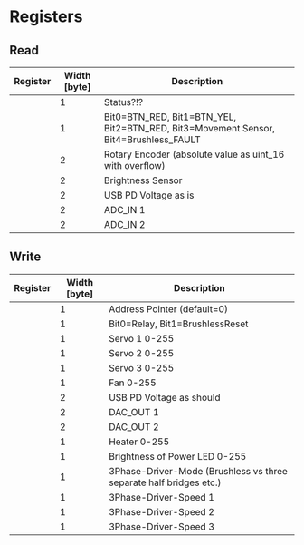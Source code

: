 # Registers
## Read

|Register  |Width [byte]  |Description |
|---|---|---|
|| 1  | Status?!?  |
|| 1  | Bit0=BTN_RED, Bit1=BTN_YEL, Bit2=BTN_RED, Bit3=Movement Sensor, Bit4=Brushless_FAULT|
||2|Rotary Encoder (absolute value as uint_16 with overflow)|
||2|Brightness Sensor|
||2|USB PD Voltage as is|
||2|ADC_IN 1|
||2|ADC_IN 2|

## Write
|Register  |Width [byte]  |Description |
|---|---|---|
|| 1  | Address Pointer (default=0)  |
|| 1  | Bit0=Relay, Bit1=BrushlessReset|
||1|Servo 1 0-255|
||1|Servo 2 0-255|
||1|Servo 3 0-255|
||1|Fan 0-255|
||2|USB PD Voltage as should|
||2|DAC_OUT 1|
||2|DAC_OUT 2|
||1|Heater 0-255|
||1|Brightness of Power LED 0-255|
||1|3Phase-Driver-Mode (Brushless vs three separate half bridges etc.)|
||1|3Phase-Driver-Speed 1|
||1|3Phase-Driver-Speed 2|
||1|3Phase-Driver-Speed 3|